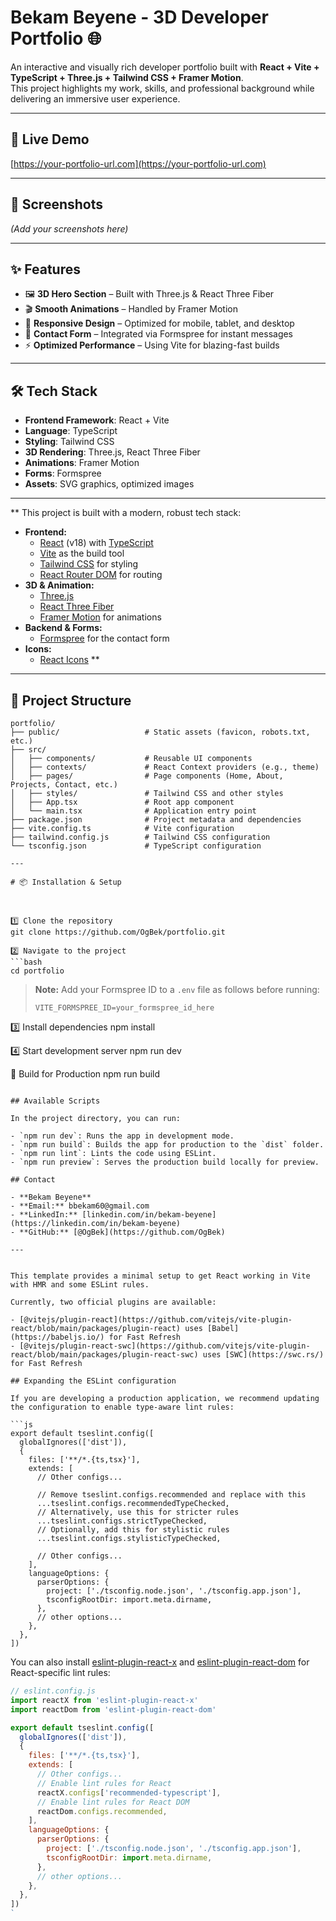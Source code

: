 # Bekam Beyene - 3D Developer Portfolio 🌐

An interactive and visually rich developer portfolio built with **React + Vite + TypeScript + Three.js + Tailwind CSS + Framer Motion**.  
This project highlights my work, skills, and professional background while delivering an immersive user experience.

---

## 🚀 Live Demo
[https://your-portfolio-url.com](https://your-portfolio-url.com)

---

## 📸 Screenshots
*(Add your screenshots here)*

---

## ✨ Features
- 🖼 **3D Hero Section** – Built with Three.js & React Three Fiber
- 🎬 **Smooth Animations** – Handled by Framer Motion
- 📱 **Responsive Design** – Optimized for mobile, tablet, and desktop
- 📧 **Contact Form** – Integrated via Formspree for instant messages
- ⚡ **Optimized Performance** – Using Vite for blazing-fast builds

---

## 🛠 Tech Stack
- **Frontend Framework**: React + Vite
- **Language**: TypeScript
- **Styling**: Tailwind CSS
- **3D Rendering**: Three.js, React Three Fiber
- **Animations**: Framer Motion
- **Forms**: Formspree
- **Assets**: SVG graphics, optimized images

---
**
This project is built with a modern, robust tech stack:

- **Frontend:**
  - [React](https://reactjs.org/) (v18) with [TypeScript](https://www.typescriptlang.org/)
  - [Vite](https://vitejs.dev/) as the build tool
  - [Tailwind CSS](https://tailwindcss.com/) for styling
  - [React Router DOM](https://reactrouter.com/) for routing
- **3D & Animation:**
  - [Three.js](https://threejs.org/)
  - [React Three Fiber](https://docs.pmnd.rs/react-three-fiber/)
  - [Framer Motion](https://www.framer.com/motion/) for animations
- **Backend & Forms:**
  - [Formspree](https://formspree.io/) for the contact form
- **Icons:**
  - [React Icons](https://react-icons.github.io/react-icons/)
**
---

## 📂 Project Structure

```text
portfolio/
├── public/                   # Static assets (favicon, robots.txt, etc.)
├── src/
│   ├── components/           # Reusable UI components
│   ├── contexts/             # React Context providers (e.g., theme)
│   ├── pages/                # Page components (Home, About, Projects, Contact, etc.)
│   ├── styles/               # Tailwind CSS and other styles
│   ├── App.tsx               # Root app component
│   └── main.tsx              # Application entry point
├── package.json              # Project metadata and dependencies
├── vite.config.ts            # Vite configuration
├── tailwind.config.js        # Tailwind CSS configuration
└── tsconfig.json             # TypeScript configuration

---

# 📦 Installation & Setup



1️⃣ Clone the repository
git clone https://github.com/OgBek/portfolio.git

2️⃣ Navigate to the project
```bash
cd portfolio
```
> **Note:** Add your Formspree ID to a `.env` file as follows before running:
> ```
> VITE_FORMSPREE_ID=your_formspree_id_here
> ```

 3️⃣ Install dependencies
npm install

 4️⃣ Start development server
npm run dev

🔧 Build for Production
npm run build
```

## Available Scripts

In the project directory, you can run:

- `npm run dev`: Runs the app in development mode.
- `npm run build`: Builds the app for production to the `dist` folder.
- `npm run lint`: Lints the code using ESLint.
- `npm run preview`: Serves the production build locally for preview.

## Contact

- **Bekam Beyene**
- **Email:** bbekam60@gmail.com
- **LinkedIn:** [linkedin.com/in/bekam-beyene](https://linkedin.com/in/bekam-beyene)
- **GitHub:** [@OgBek](https://github.com/OgBek)

---


This template provides a minimal setup to get React working in Vite with HMR and some ESLint rules.

Currently, two official plugins are available:

- [@vitejs/plugin-react](https://github.com/vitejs/vite-plugin-react/blob/main/packages/plugin-react) uses [Babel](https://babeljs.io/) for Fast Refresh
- [@vitejs/plugin-react-swc](https://github.com/vitejs/vite-plugin-react/blob/main/packages/plugin-react-swc) uses [SWC](https://swc.rs/) for Fast Refresh

## Expanding the ESLint configuration

If you are developing a production application, we recommend updating the configuration to enable type-aware lint rules:

```js
export default tseslint.config([
  globalIgnores(['dist']),
  {
    files: ['**/*.{ts,tsx}'],
    extends: [
      // Other configs...

      // Remove tseslint.configs.recommended and replace with this
      ...tseslint.configs.recommendedTypeChecked,
      // Alternatively, use this for stricter rules
      ...tseslint.configs.strictTypeChecked,
      // Optionally, add this for stylistic rules
      ...tseslint.configs.stylisticTypeChecked,

      // Other configs...
    ],
    languageOptions: {
      parserOptions: {
        project: ['./tsconfig.node.json', './tsconfig.app.json'],
        tsconfigRootDir: import.meta.dirname,
      },
      // other options...
    },
  },
])
```

You can also install [eslint-plugin-react-x](https://github.com/Rel1cx/eslint-react/tree/main/packages/plugins/eslint-plugin-react-x) and [eslint-plugin-react-dom](https://github.com/Rel1cx/eslint-react/tree/main/packages/plugins/eslint-plugin-react-dom) for React-specific lint rules:

```js
// eslint.config.js
import reactX from 'eslint-plugin-react-x'
import reactDom from 'eslint-plugin-react-dom'

export default tseslint.config([
  globalIgnores(['dist']),
  {
    files: ['**/*.{ts,tsx}'],
    extends: [
      // Other configs...
      // Enable lint rules for React
      reactX.configs['recommended-typescript'],
      // Enable lint rules for React DOM
      reactDom.configs.recommended,
    ],
    languageOptions: {
      parserOptions: {
        project: ['./tsconfig.node.json', './tsconfig.app.json'],
        tsconfigRootDir: import.meta.dirname,
      },
      // other options...
    },
  },
])
`
